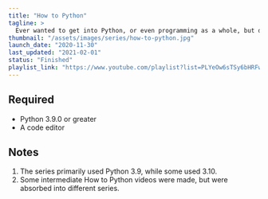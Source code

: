 ```yaml
---
title: "How to Python"
tagline: >
  Ever wanted to get into Python, or even programming as a whole, but didn't know where to start? This playlist might be just for you.
thumbnail: "/assets/images/series/how-to-python.jpg"
launch_date: "2020-11-30"
last_updated: "2021-02-01"
status: "Finished"
playlist_link: "https://www.youtube.com/playlist?list=PLYeOw6sTSy6bHRFwzIA3VAy05J2tJAAoS"
---
```


## Required

- Python 3.9.0 or greater
- A code editor

## Notes

1. The series primarily used Python 3.9, while some used 3.10.
2. Some intermediate How to Python videos were made, but were absorbed into different series.
